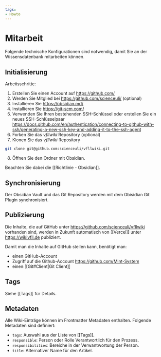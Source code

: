 ```yaml
---
tags:
- Howto
---
```


# Mitarbeit

Folgende technische Konfigurationen sind notwendig, damit Sie an der Wissensdatenbank mitarbeiten können.

## Initialisierung

Arbeitsschritte:
1. Erstellen Sie einen Account auf <https://github.com/>
2. Werden Sie Mitglied bei <https://github.com/scienceuli/> (optional)
3. Installieren Sie <https://obsidian.md/>
4. Installieren Sie <https://git-scm.com/>
5. Verwenden Sie Ihren bestehenden SSH-Schlüssel oder erstellen Sie ein neues SSH-Schlüsselpaar <https://docs.github.com/en/authentication/connecting-to-github-with-ssh/generating-a-new-ssh-key-and-adding-it-to-the-ssh-agent>
6. Forken Sie das *vfllwiki* Repository (optional)
7. Klonen Sie das *vfllwiki* Repository

```bash
git clone git@github.com:scienceuli/vfllwiki.git
```

8. Öffnen Sie den Ordner mit Obsidian.

Beachten Sie dabei die [[Richtlinie - Obsidian]].

## Synchronisierung

Der Obsidian Vault und das Git Repository werden mit dem Obisidian Git Plugin synchronisiert.

## Publizierung

Die Inhalte, die auf GitHub unter <https://github.com/scienceuli/vfllwiki> vorhanden sind, werden in Zukunft automatisch von [[Vercel]] unter <https://wikivfll.de> publiziert.

Damit man die Inhalte auf GitHub stellen kann, benötigt man:
* einen GitHub-Account
* Zugriff auf die Github-Account <https://github.com/Mint-System>
* einen [[Git#Client|Git Client]]

## Tags

Siehe [[Tags]] für Details.

## Metadaten

Alle Wiki-Einträge können im Frontmatter Metadaten enthalten. Folgende Metadaten sind definiert:

* `tags`: Auswahl aus der Liste von [[Tags]].
* `responsible`: Person oder Rolle Verantwortlich für den Prozess.
* `responsibilities`: Bereiche in der Verwantwortung der Person.
* `title`: Alternativer Name für den Artikel.